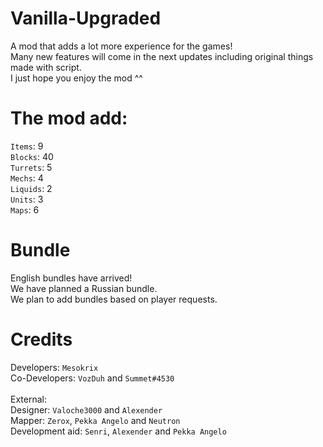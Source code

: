# Vanilla-Upgraded
A mod that adds a lot more experience for the games!
<br>Many new features will come in the next updates including original things made with script.
<br>I just hope you enjoy the mod ^^

# The mod add: 
`Items`: 9
<br>`Blocks`: 40
<br>`Turrets`: 5
<br>`Mechs`: 4
<br>`Liquids`: 2
<br>`Units`: 3
<br>`Maps`: 6

# Bundle 
English bundles have arrived! 
<br>We have planned a Russian bundle.
<br>We plan to add bundles based on player requests. 

# Credits 
Developers: `Mesokrix`
<br>Co-Developers: `VozDuh` and `Summet#4530`
<br>
<br>External:
<br>Designer: `Valoche3000` and `Alexender`
<br>Mapper: `Zerox`, `Pekka Angelo` and `Neutron`
<br>Development aid: `Senri`, `Alexender` and `Pekka Angelo`
